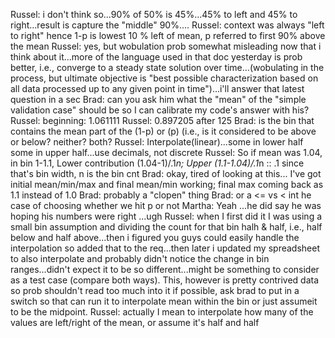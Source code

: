 
Russel: i don't think so...90% of 50% is 45%...45% to left and 45% to right...result is capture the "middle" 90%....
Russel: context was always "left to right" hence 1-p is lowest 10 % left of mean, p referred to first 90% above the mean
Russel: yes, but wobulation prob somewhat misleading now that i think about it...more of the language used in that doc yesterday is prob better, i.e., converge to a steady state solution over time...(wobulating in the process, but ultimate objective is "best possible characterization based on all data processed up to any given point in time")...i'll answer that latest question in a sec
Brad: can you ask him what the "mean" of the "simple validation case" should be so I can calibrate my code's answer with his?
Russel: beginning:  1.061111
Russel: 0.897205 after 125
Brad: is the bin that contains the mean part of the (1-p) or (p) (i.e., is it considered to be above or below? neither? both?
Russel: Interpolate(linear)...some in lower half some in upper half...use decimals, not discrete 
Russel: So if mean was 1.04, in bin 1-1.1, Lower contribution (1.04-1)/.1*n; Upper (1.1-1.04)/.1*n :: .1 since that's bin width, n is the bin cnt
Brad: okay, tired of looking at this... I've got initial mean/min/max and final mean/min working; final max coming back as 1.1 instead of 1.0
Brad: probably a "clopen" thing
Brad: or a <= vs < int he case of choosing whether we hit p or not
Martha: Yeah ...he did say he was hoping his numbers were right ...ugh
Russel: when I first did it I was  using a small bin assumption and dividing the count for that bin halh & half, i.e., half below and half above...then i figured you guys could easily handle the interpolation so added that to the req...then later i updated my spreadsheet to also interpolate and probably didn't notice the change in bin ranges...didn't expect it to be so different...might be something to consider as a test case (compare both ways).  This, however is pretty contrived data so  prob shouldn't read too much into it
if possible, ask brad to put in a switch so that can run it to interpolate mean within the bin or just assumeit to be the midpoint.
Russel: actually I mean to interpolate how many of the values are left/right of the mean, or assume it's half and half
